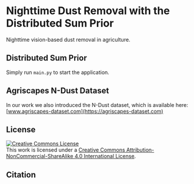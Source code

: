 # Nighttime Dust Removal with the Distributed Sum Prior
Nighttime vision-based dust removal in agriculture.

##  Distributed Sum Prior


Simply run `main.py` to start the application.

##  Agriscapes N-Dust Dataset

In our work we also introduced the N-Dust dataset, which is available here: [www.agriscapes-dataset.com](https://agriscapes-dataset.com)


## License
<a rel="license" href="http://creativecommons.org/licenses/by-nc-sa/4.0/"><img alt="Creative Commons License" style="border-width:0" src="https://i.creativecommons.org/l/by-nc-sa/4.0/88x31.png" /></a><br />This work is licensed under a <a rel="license" href="http://creativecommons.org/licenses/by-nc-sa/4.0/">Creative Commons Attribution-NonCommercial-ShareAlike 4.0 International License</a>.

## Citation
